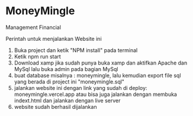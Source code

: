 # MoneyMingle

Management Financial

Perintah untuk menjalankan Website ini

1. Buka project dan ketik "NPM install" pada terminal
2. Ketik npm run start
3. Download xamp jika sudah punya buka xamp dan aktifkan Apache dan MySql lalu buka admin pada bagian MySql
4. buat database misalnya : moneymingle, lalu kemudian export file sql yang berada di project ini "moneymingle.sql"
5. jalankan website ini dengan link yang sudah di deploy: moneymingle.vercel.app atau bisa juga jalankan dengan membuka indext.html dan jalankan dengan live server
6. website sudah berhasil dijalankan
